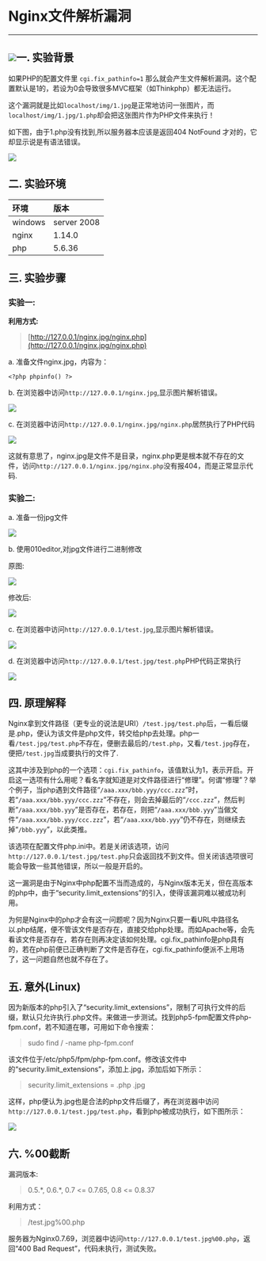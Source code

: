# Nginx文件解析漏洞

---

## ![](/fileParser/image/niginx-logo.jpg)一. 实验背景

如果PHP的配置文件里 `cgi.fix_pathinfo=1` 那么就会产生文件解析漏洞。这个配置默认是1的，若设为0会导致很多MVC框架（如Thinkphp）都无法运行。

这个漏洞就是比如`localhost/img/1.jpg`是正常地访问一张图片，而`localhost/img/1.jpg/1.php`却会把这张图片作为PHP文件来执行！

如下图，由于1.php没有找到,所以服务器本应该是返回404 NotFound 才对的，它却显示说是有语法错误。

![](/fileParser/image/nginx-FP_1.png)

## 二. 实验环境

| 环境 | 版本 |
| :--- | :--- |
| windows | server 2008 |
| nginx | 1.14.0 |
| php | 5.6.36 |

## 三. 实验步骤

### 实验一:

**利用方式:**

> [http://127.0.0.1/nginx.jpg/nginx.php](http://127.0.0.1/nginx.jpg/nginx.php)

a. 准备文件nginx.jpg，内容为：

```
<?php phpinfo() ?>
```

b. 在浏览器中访问`http://127.0.0.1/nginx.jpg`,显示图片解析错误。

![](/fileParser/image/nginx-FP_3.png)

c. 在浏览器中访问`http://127.0.0.1/nginx.jpg/nginx.php`居然执行了PHP代码

![](/fileParser/image/nginx-FP_4.png)

这就有意思了，nginx.jpg是文件不是目录，nginx.php更是根本就不存在的文件，访问`http://127.0.0.1/nginx.jpg/nginx.php`没有报404，而是正常显示代码.

### 实验二:

a. 准备一份jpg文件

![](/fileParser/image/test.jpg)

b. 使用010editor,对jpg文件进行二进制修改

原图:

![](/fileParser/image/nginx-FP_5.png)

修改后:

![](/fileParser/image/nginx-FP_6.png)

c. 在浏览器中访问`http://127.0.0.1/test.jpg`,显示图片解析错误。

![](/fileParser/image/nginx-FP_7.png)

d. 在浏览器中访问`http://127.0.0.1/test.jpg/test.php`PHP代码正常执行

![](/fileParser/image/nginx-FP_8.png)

## 四. 原理解释

Nginx拿到文件路径（更专业的说法是URI）`/test.jpg/test.php`后，一看后缀是.php，便认为该文件是php文件，转交给php去处理。php一看`/test.jpg/test.php`不存在，便删去最后的`/test.php`，又看`/test.jpg`存在，便把`/test.jpg`当成要执行的文件了.

这其中涉及到php的一个选项：`cgi.fix_pathinfo`，该值默认为1，表示开启。开启这一选项有什么用呢？看名字就知道是对文件路径进行“修理”。何谓“修理”？举个例子，当php遇到文件路径“`/aaa.xxx/bbb.yyy/ccc.zzz`”时，若“`/aaa.xxx/bbb.yyy/ccc.zzz`”不存在，则会去掉最后的“`/ccc.zzz`”，然后判断“`/aaa.xxx/bbb.yyy`”是否存在，若存在，则把“`/aaa.xxx/bbb.yyy`”当做文件“`/aaa.xxx/bbb.yyy/ccc.zzz`”，若“`/aaa.xxx/bbb.yyy`”仍不存在，则继续去掉“`/bbb.yyy`”，以此类推。

该选项在配置文件php.ini中。若是关闭该选项，访问`http://127.0.0.1/test.jpg/test.php`只会返回找不到文件。但关闭该选项很可能会导致一些其他错误，所以一般是开启的。

这一漏洞是由于Nginx中php配置不当而造成的，与Nginx版本无关，但在高版本的php中，由于“security.limit\_extensions”的引入，使得该漏洞难以被成功利用。

为何是Nginx中的php才会有这一问题呢？因为Nginx只要一看URL中路径名以.php结尾，便不管该文件是否存在，直接交给php处理。而如Apache等，会先看该文件是否存在，若存在则再决定该如何处理。cgi.fix\_pathinfo是php具有的，若在php前便已正确判断了文件是否存在，cgi.fix\_pathinfo便派不上用场了，这一问题自然也就不存在了。

## 五. 意外\(Linux\)

因为新版本的php引入了“security.limit\_extensions”，限制了可执行文件的后缀，默认只允许执行.php文件。来做进一步测试。找到php5-fpm配置文件php-fpm.conf，若不知道在哪，可用如下命令搜索：

> sudo find / -name php-fpm.conf

该文件位于/etc/php5/fpm/php-fpm.conf。修改该文件中的“security.limit\_extensions”，添加上.jpg，添加后如下所示：

> security.limit\_extensions = .php .jpg

这样，php便认为.jpg也是合法的php文件后缀了，再在浏览器中访问`http://127.0.0.1/test.jpg/test.php`，看到php被成功执行，如下图所示：

![](/fileParser/image/nginx-FP_9.png)

## 六. %00截断

漏洞版本:

> 0.5.\*, 0.6.\*, 0.7 &lt;= 0.7.65, 0.8 &lt;= 0.8.37

利用方式：

> /test.jpg%00.php

服务器为Nginx0.7.69，浏览器中访问`http://127.0.0.1/test.jpg%00.php`，返回“400 Bad Request”，代码未执行，测试失败。



